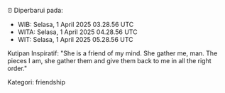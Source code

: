 ⏰ Diperbarui pada:
- WIB: Selasa, 1 April 2025 03.28.56 UTC
- WITA: Selasa, 1 April 2025 04.28.56 UTC
- WIT: Selasa, 1 April 2025 05.28.56 UTC

Kutipan Inspiratif:
"She is a friend of my mind. She gather me, man. The pieces I am, she gather them and give them back to me in all the right order."


Kategori: friendship


